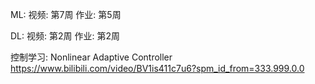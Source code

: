 ML:
视频: 第7周
作业: 第5周

DL:
视频: 第2周
作业: 第2周

控制学习:
Nonlinear Adaptive Controller
https://www.bilibili.com/video/BV1is411c7u6?spm_id_from=333.999.0.0
